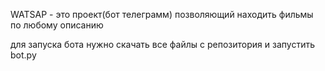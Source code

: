 WATSAP - это проект(бот телеграмм) позволяющий находить фильмы по любому описанию

для запуска бота нужно скачать все файлы с репозитория и запустить bot.py

